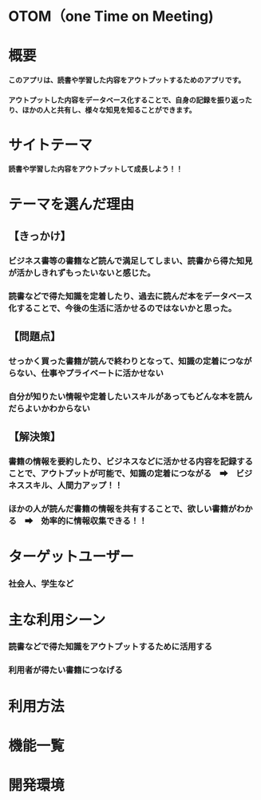 # OTOM（one Time on Meeting)

# 概要
#### このアプリは、読書や学習した内容をアウトプットするためのアプリです。
#### アウトプットした内容をデータベース化することで、自身の記録を振り返ったり、ほかの人と共有し、様々な知見を知ることができます。

# サイトテーマ
#### 読書や学習した内容をアウトプットして成長しよう！！

# テーマを選んだ理由

## 【きっかけ】
### ビジネス書等の書籍など読んで満足してしまい、読書から得た知見が活かしきれずもったいないと感じた。
### 読書などで得た知識を定着したり、過去に読んだ本をデータベース化することで、今後の生活に活かせるのではないかと思った。

## 【問題点】
### せっかく買った書籍が読んで終わりとなって、知識の定着につながらない、仕事やプライベートに活かせない
### 自分が知りたい情報や定着したいスキルがあってもどんな本を読んだらよいかわからない

## 【解決策】
### 書籍の情報を要約したり、ビジネスなどに活かせる内容を記録することで、アウトプットが可能で、知識の定着につながる　➡　ビジネススキル、人間力アップ！！
### ほかの人が読んだ書籍の情報を共有することで、欲しい書籍がわかる　➡　効率的に情報収集できる！！

# ターゲットユーザー
### 社会人、学生など

# 主な利用シーン
  ### 読書などで得た知識をアウトプットするために活用する
  ### 利用者が得たい書籍につなげる

# 利用方法

# 機能一覧

# 開発環境

